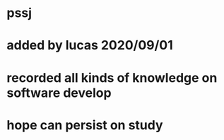 # pssj
# added by lucas 2020/09/01
# recorded all kinds of knowledge on software develop
# hope can persist on study
